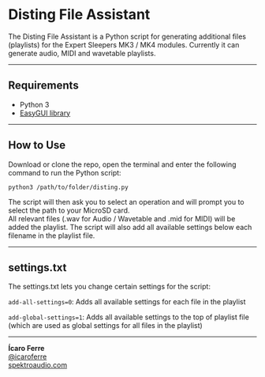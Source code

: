 # Disting File Assistant

The Disting File Assistant is a Python script for generating additional files (playlists) for the Expert Sleepers MK3 / MK4 modules.
Currently it can generate audio, MIDI and wavetable playlists.

----

## Requirements

- Python 3
- [EasyGUI library](http://easygui.sourceforge.net)

----	
	
## How to Use

Download or clone the repo, open the terminal and enter the following command to run the Python script:

``` python3 /path/to/folder/disting.py ```

The script will then ask you to select an operation and will prompt you to select the path to your MicroSD card.  
All relevant files (.wav for Audio / Wavetable and .mid for MIDI) will be added the playlist. The script will also add all available settings below each filename in the playlist file.

----

## settings.txt

The settings.txt lets you change certain settings for the script:

```add-all-settings=0```: Adds all available settings for each file in the playlist

```add-global-settings=1```: Adds all available settings to the top of playlist file (which are used as global settings for all files in the playlist)

----

**Ícaro Ferre**  
[@icaroferre](http://twitter.com/icaroferre)  
[spektroaudio.com](http://spektroaudio.com/)  
 

